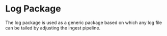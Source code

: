 # Log Package

The log package is used as a generic package based on which any log file can be tailed by adjusting the ingest pipeline.